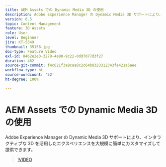 ```yaml
---
title: AEM Assets での Dynamic Media 3D の使用
description: Adobe Experience Manager の Dynamic Media 3D サポートにより、インタラクティブな 3D を活用したエクスペリエンスを大規模に簡単にカスタマイズして配信できます
version: 6.5
topic: Content Management
feature: 3D Assets
role: User
level: Beginner
jira: KT-5349
thumbnail: 35156.jpg
doc-type: Feature Video
exl-id: 8462e2e3-3279-4e80-9c22-0dd7077d3f27
duration: 462
source-git-commit: f4c621f3a9caa8c2c64b8323312343fe421a5aee
workflow-type: ht
source-wordcount: '52'
ht-degree: 100%

---
```


# AEM Assets での Dynamic Media 3D の使用

Adobe Experience Manager の Dynamic Media 3D サポートにより、インタラクティブな 3D を活用したエクスペリエンスを大規模に簡単にカスタマイズして提供できます。

>[!VIDEO](https://video.tv.adobe.com/v/35156?quality=12&learn=on)
